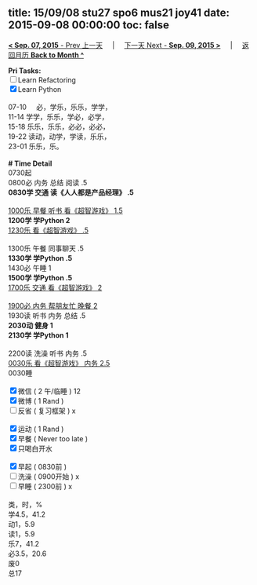 title: 15/09/08 stu27 spo6 mus21 joy41
date: 2015-09-08 00:00:00
toc: false
---
[**< Sep. 07, 2015** - Prev 上一天](/lifelogs/2015/09/d07.html) &nbsp; &nbsp; | &nbsp; &nbsp; [下一天 Next - **Sep. 09, 2015 >**](/lifelogs/2015/09/d09.html) &nbsp; &nbsp; |  &nbsp; &nbsp; [返回月历 **Back to Month ^**](/lifelogs/2015/09/index.html)
<br/><div><strong>Pri Tasks:</strong></div><div><input type="checkbox"/>Learn Refactoring</div><div><input checked="true" type="checkbox"/>Learn Python</div><div><br/></div><div>07-10     必，学乐，乐乐，学学，</div><div>11-14 学学，乐乐，学必，必学，</div><div>15-18 乐乐，乐乐，必必，必必，</div><div>19-22 读动，动学，学读，乐乐，</div><div>23-01 乐乐，乐。</div><div><br/></div><div><b># Time Detail</b></div><div>0730起</div><div>0800必 内务 总结 阅读 .5</div><div><b>0830学 交通 读《人人都是产品经理》 .5</b></div><div><b><br/></b></div><div><u>1000乐 早餐 听书 看《超智游戏》 1.5</u></div><div><strong>1200学 学Python 2</strong></div><div><u>1230乐 看《超智游戏》 .5</u></div><div><br/></div><div>1300乐 午餐 同事聊天 .5</div><div><b>1330学 学Python .5</b></div><div>1430必 午睡 1</div><div><strong>1500学 学Python .5</strong></div><div><u>1700乐 交通 看《超智游戏》 2</u></div><div><br/></div><div><u>1900必 内务 帮朋友忙 晚餐 2</u></div><div>1930读 听书 内务 总结 .5</div><div><b>2030动 健身 1</b></div><div><b>2130学 学Python 1</b></div><div><b><br/></b></div><div>2200读 洗澡 听书 内务 .5</div><div><u>0030乐 看《超智游戏》 内务 2.5</u></div><div>0030睡</div><div><br/></div><div><input checked="true" type="checkbox"/>微信 ( 2 午/临睡 ) 12</div><div><input checked="true" type="checkbox"/>微博 ( 1 Rand ) </div><div><input type="checkbox"/>反省 ( 复习框架 ) x</div><div><br/></div><div><div><input checked="true" type="checkbox"/>运动 ( 1 Rand ) </div><div><input checked="true" type="checkbox"/>早餐 ( Never too late ) </div></div><div><input checked="true" type="checkbox"/>只喝白开水 </div><div><br/></div><div><input checked="true" type="checkbox"/>早起 ( 0830前 ) </div><div><input type="checkbox"/>洗澡 ( 0900开始 ) x<br/></div><div><input type="checkbox"/>早睡 ( 2300前 ) x</div><div><br clear="none"/></div><div>类，时，%<br clear="none"/>学4.5，41.2</div><div>动1，5.9</div><div>读1，5.9</div><div>乐7，41.2</div><div>必3.5，20.6<br clear="none"/>废0</div><div>总17</div>